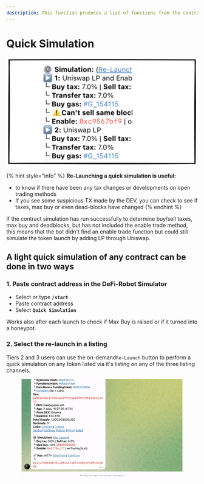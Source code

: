 ```yaml
---
description: This function produces a list of functions from the contract
---
```


# Quick Simulation

<img src="../../../.gitbook/assets/file.drawing (5).svg" alt="" class="gitbook-drawing">

{% hint style="info" %}
**Re-Launching a quick simulation is useful:**

* to know if there have been any tax changes or developments on open trading methods
* If you see some suspicious TX made by the DEV, you can check to see if taxes, max buy or even dead-blocks have changed
{% endhint %}

If the contract simulation has run successfully to determine buy/sell taxes, max buy and deadblocks, but has not included the enable trade method, this means that the bot didn't find an enable trade function but could still simulate the token launch by adding LP through Uniswap.

## A light quick simulation of any contract can be done in two ways

### 1. Paste contract address in the DeFi-Robot Simulator

* Select or type **`/start`**
* Paste contract address
* Select **`Quick Simulation`**

Works also after each launch to check if Max Buy is raised or if it turned into a honeypot.

### 2. Select the re-launch in a listing

Tiers 2 and 3 users can use the on-demand`Re-Launch` button to perform a quick simulation on any token listed via it's listing on any of the three listing channels.

<figure><img src="../../../.gitbook/assets/re-launch-simulation.gif" alt=""><figcaption></figcaption></figure>
